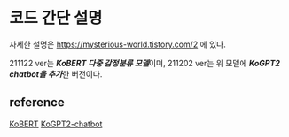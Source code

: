 # 코드 간단 설명

자세한 설명은 https://mysterious-world.tistory.com/2 에 있다. 

211122 ver는 ***KoBERT 다중 감정분류 모델***이며,
211202 ver는 위 모델에 ***KoGPT2 chatbot을 추가***한 버전이다. 

## reference
[KoBERT](https://github.com/haven-jeon/KoGPT2-chatbot)
[KoGPT2-chatbot](https://github.com/haven-jeon/KoGPT2-chatbot)

